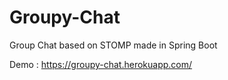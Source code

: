 # Groupy-Chat
Group Chat based on STOMP made in Spring Boot

Demo : <https://groupy-chat.herokuapp.com/>
